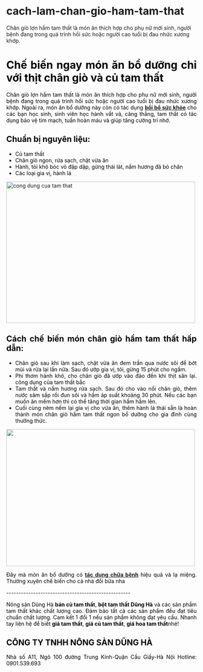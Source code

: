 # cach-lam-chan-gio-ham-tam-that
Chân giò lợn hầm tam thất là món ăn thích hợp cho phụ nữ mới sinh, người bệnh đang trong quá trình hồi sức hoặc người cao tuổi bị đau nhức xương khớp. 
<h1 style="text-align: justify;"><span style="color: #000000;"><strong>Chế biến ngay món ăn bổ dưỡng chỉ với thịt chân giò và củ tam thất</strong></span></h1>
<p style="text-align: justify;"><span style="color: #000000;">Chân giò lợn hầm tam thất là món ăn thích hợp cho phụ nữ mới sinh, người bệnh đang trong quá trình hồi sức hoặc người cao tuổi bị đau nhức xương khớp. Ngoài ra, món ăn bổ dưỡng này còn có tác dụng <a href="https://linkhay.com/link/2188713/chon-cu-tam-that-nhu-the-nao" target="_blank" rel="noopener"><strong>bồi bổ sức khỏe</strong></a> cho các bạn học sinh, sinh viên học hành vất vả, căng thẳng, tam thất có tác dụng bảo vệ tim mạch, tuần hoàn máu và giúp tăng cường trí nhớ.</span></p>

<h2 style="text-align: justify;"><span style="color: #000000;"><strong>Chuẩn bị nguyên liệu:</strong></span></h2>
<ul style="text-align: justify;">
 	<li><span style="color: #000000;">Củ tam thất</span></li>
 	<li><span style="color: #000000;">Chân giò ngon, rửa sạch, chặt vừa ăn</span></li>
 	<li><span style="color: #000000;">Hành, tỏi khô bóc vỏ đập dập, gừng thái lát, nấm hương đã bỏ chân</span></li>
 	<li><span style="color: #000000;">Các loại gia vị, hành lá</span></li>
</ul>
<img class="alignnone  wp-image-2024" src="http://foodshownw.com/wp-content/uploads/cong-dung-cua-tam-that.jpg" alt="cong dung cua tam that" width="500" height="375" />
<h2 style="text-align: justify;"><span style="color: #000000;"><strong>Cách chế biến món chân giò hầm tam thất hấp dẫn:</strong></span></h2>
<ul style="text-align: justify;">
 	<li><span style="color: #000000;">Chân giò sau khi làm sạch, chặt vừa ăn đem trần qua nước sôi để bớt mùi và rửa lại lần nữa. Sau đó ướp gia vị, tỏi, gừng 15 phút cho ngấm.</span></li>
 	<li><span style="color: #000000;">Phi thơm hành khô, cho chân giò đã ướp vào đảo đến khi thịt săn lại. công dụng của tam thất bắc</span></li>
 	<li><span style="color: #000000;">Tam thất và nấm hương rửa sạch. Sau đó cho vào nồi chân giò, thêm nước sâm sấp rồi đun sôi và hầm áp suất khoảng 30 phút. Nếu các bạn muốn ăn mềm hơn thì có thể tăng thời gian hầm hầm lên.</span></li>
 	<li><span style="color: #000000;">Cuối cùng nêm nếm lại gia vị cho vừa ăn, thêm hành lá thái sẵn là hoàn thành món chân giò hầm tam thất ngon bổ dưỡng cho gia đình cùng thưởng thức.</span></li>
</ul>
<img class="alignnone  wp-image-2069" src="http://foodshownw.com/wp-content/uploads/chan-gio-ham-tam-that.jpg" alt="" width="499" height="363" />
<p style="text-align: justify;"><span style="color: #000000;">Đây mà món ăn bổ dưỡng có <a href="https://medium.com/@nongsandungha/h%C6%B0%E1%BB%9Bng-d%E1%BA%ABn-c%C3%A1ch-s%E1%BA%A5y-kh%C3%B4-c%E1%BB%A7-tam-th%E1%BA%A5t-t%C6%B0%C6%A1i-%C4%91%C3%BAng-nhanh-nh%E1%BA%A5t-3fdb35836f5d"><strong>tác dụng chữa bệnh</strong></a> hiệu quả và lạ miệng. Thường xuyên chế biến cho cả nhà đổi bữa nha</span></p>
<p style="text-align: justify;"><span style="color: #000000;">---------------------------------------------------</span></p>
<p dir="ltr" style="text-align: justify;"><span style="color: #000000;">Nông sản Dũng Hà <strong>bán củ tam thất</strong>, <strong>bột tam thất Dũng Hà</strong> và các sản phẩm tam thất khác chất lượng cao. Đảm bảo tất cả các sản phẩm đều đạt tiêu chuẩn chất lượng. Cam kết 1 đổi 1 nếu sản phẩm không đạt yêu cầu. Nhanh tay liên hệ để biết <strong>giá tam thất</strong>, <strong>giá củ tam thất</strong>, <strong>giá hoa tam thất</strong>nhé!</span></p>

<h2 style="text-align: justify;"><span style="color: #000000;"><strong>CÔNG TY TNHH NÔNG SẢN DŨNG HÀ</strong></span></h2>
<p style="text-align: justify;"><span style="color: #000000;">Nhà số A11, Ngõ 100 đường Trung Kính-Quận Cầu Giấy-Hà Nội</span>
<span style="color: #000000;">Hotline: 0901.539.693</span></p>
